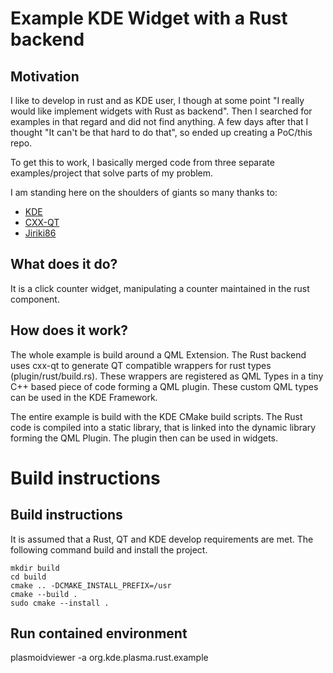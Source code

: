 # Example KDE Widget with a Rust backend

## Motivation

I like to develop in rust and as KDE user, I though at some point "I really would like implement widgets with Rust as backend".
Then I searched for examples in that regard and did not find anything.
A few days after that I thought "It can't be that hard to do that", so ended up creating a PoC/this repo.

To get this to work, I basically merged code from three separate examples/project that solve parts of my problem.

I am standing here on the shoulders of giants so many thanks to:

- [KDE](https://github.com/KDE/plasma-framework)
- [CXX-QT](https://github.com/KDAB/cxx-qt)
- [Jiriki86](https://github.com/Jiriki86/Connect4)

## What does it do?

It is a click counter widget, manipulating a counter maintained in the rust component.

## How does it work?

The whole example is build around a QML Extension. The Rust backend uses cxx-qt to
generate QT compatible wrappers for rust types (plugin/rust/build.rs). These wrappers are registered
as QML Types in a tiny C++ based piece of code forming a QML plugin.
These custom QML types can be used in the KDE Framework.

The entire example is build with the KDE CMake build scripts.
The Rust code is compiled into a static library, that is linked into the dynamic
library forming the QML Plugin. The plugin then can be used in widgets.

# Build instructions

## Build instructions

It is assumed that a Rust, QT and KDE develop requirements are met.
The following command build and install the project.

```
mkdir build
cd build
cmake .. -DCMAKE_INSTALL_PREFIX=/usr
cmake --build .
sudo cmake --install .
```

## Run contained environment

plasmoidviewer -a org.kde.plasma.rust.example

